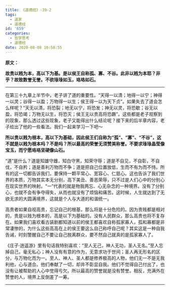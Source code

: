 ```yaml
---
title: 《道德经》-39-2
tags:
  - 道家
  - 道德经
id: '659'
categories:
  - 哲学思考
  - 道德经
date: 2020-08-08 16:58:55
---
```


**原文：**

**故贵以贱为本，高以下为基。是以侯王自称孤、寡、不谷。此非以贱为本耶？非乎？故致数誉无誉。不欲琭琭如玉，珞珞如石。**
<!-- more -->
* * *

在第三十九章上半节中，老子讲了道的重要性。“天得一以清；地得一以宁；神得一以灵；谷得一以盈；万物得一以生；侯王得一以为天下贞”。如果失去了道会怎么样呢？“天无以清，将恐裂；地无以宁，将恐发；神无以灵，将恐歇；谷无以盈，将恐竭；万物无以生，将恐灭；侯王无以贵高将恐蹶”。这些都是老子观察到的现象，那么透过这些现象，老子又能得出什么结论呢？接下来的后半章内容，老子给出了他的一些看法。我们一起来学习一下吧～

**所以贵以贱为根本，高以下为基础，因此侯王们自称为“孤”、“寡”、“不谷”，这不就是以贱为根本吗？不是吗？所以最高的荣誉无须赞美称誉。不要求琭琭晶莹像宝玉，而宁愿珞珞坚硬像山石。**

“道”是什么？道是知雄守雌，知白守黑，知荣守辱；道是不自见，不自彰，不自伐，不自矜；道是善利万物而不争；道是把自己位置放低，生而不有为而不恃。所有的这一切都告诉我们，要保持一颗平常心、宽容心、仁慈心。这也告诉了我们世界的本质，万物其实本无分别，高下美丑、善恶荣辱，只不过是人们心中的分别心在现实世界的映射。“一”代表的就是物我两忘、心无杂念的一种境界。没有了分别心，也就不会有争夺得失，从而也就没有了烦恼和痛苦。这时候，人生就达到了无欲无求的大圆满境界，这就是个人与大道的和谐统一。

高贵者如果自视高贵，忘记自己的根基，那么将是十分危险的。因为贵贱都是相对的，贵是以贱为根本的，高是以下为基础的。没有人民群众，那么高贵也将不复存在。如果我们喜欢看古装剧都知道以前的侯王都喜欢自称孤家寡人，孤和寡都是非常凄惨的，为什么这些高高在上的侯王要这么自己称呼自己呢？其实这是一种自我告诫，时刻警醒自己不要让自己脱离群众，要不然自己就真的是孤家寡人了。

《庄子·逍遥游》里有句话我特别喜欢：“至人无己，神人无功，圣人无名。”至人忘掉自己，毫无私心；神人没有有意的作为，无意求功于世间；圣人再无形名的区分，与万物化而为一。至人、神人、圣人都是修养极高的人物，他们无一不是无我利他，心与道合。他们奉献了一切，却并不彰显自我。他们不觉得自己付出了，也没有让被帮助的人心中觉得亏欠。所以最高的赞誉就是没有赞誉。相反，充满外在赞誉的人，境界上反倒差了一筹。

* * *

